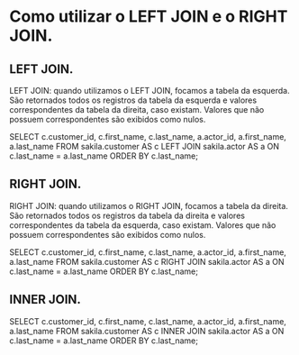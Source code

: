 # Como utilizar o LEFT JOIN e o RIGHT JOIN.

## LEFT JOIN.

LEFT JOIN: quando utilizamos o LEFT JOIN, focamos a tabela da esquerda. São retornados todos os registros da tabela da esquerda e valores correspondentes da tabela da direita, caso existam. Valores que não possuem correspondentes são exibidos como nulos.

  SELECT
    c.customer_id,
    c.first_name,
    c.last_name,
    a.actor_id,
    a.first_name,
    a.last_name
  FROM sakila.customer AS c
  LEFT JOIN sakila.actor AS a
  ON c.last_name = a.last_name
  ORDER BY c.last_name;

## RIGHT JOIN.

RIGHT JOIN: quando utilizamos o RIGHT JOIN, focamos a tabela da direita. São retornados todos os registros da tabela da direita e valores correspondentes da tabela da esquerda, caso existam. Valores que não possuem correspondentes são exibidos como nulos.

  SELECT
    c.customer_id,
    c.first_name,
    c.last_name,
    a.actor_id,
    a.first_name,
    a.last_name
  FROM sakila.customer AS c
  RIGHT JOIN sakila.actor AS a
  ON c.last_name = a.last_name
  ORDER BY c.last_name;

## INNER JOIN.

  SELECT
    c.customer_id,
    c.first_name,
    c.last_name,
    a.actor_id,
    a.first_name,
    a.last_name
  FROM sakila.customer AS c
  INNER JOIN sakila.actor AS a
  ON c.last_name = a.last_name
  ORDER BY c.last_name;



